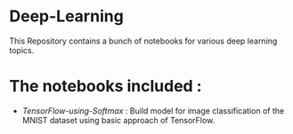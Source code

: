 # Deep-Learning
  This Repository contains a bunch of notebooks for various deep learning topics. 
  
# The notebooks included :
* *TensorFlow-using-Softmax* : Build model for image classification of the MNIST dataset using basic approach of TensorFlow.
